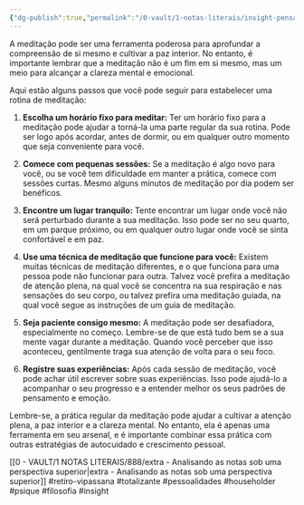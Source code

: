 ```yaml
---
{"dg-publish":true,"permalink":"/0-vault/1-notas-literais/insight-pensamento-e-meditacao/primeira-orientacao-pos-retiro/","tags":["retiro-vipassana","totalizante","pessoalidades","householder","psique","filosofia","insight"],"dgHomeLink":true,"dgShowLocalGraph":true,"dgShowFileTree":true,"dgEnableSearch":true}
---
```


A meditação pode ser uma ferramenta poderosa para aprofundar a compreensão de si mesmo e cultivar a paz interior. No entanto, é importante lembrar que a meditação não é um fim em si mesmo, mas um meio para alcançar a clareza mental e emocional.

Aqui estão alguns passos que você pode seguir para estabelecer uma rotina de meditação:

1. **Escolha um horário fixo para meditar:** Ter um horário fixo para a meditação pode ajudar a torná-la uma parte regular da sua rotina. Pode ser logo após acordar, antes de dormir, ou em qualquer outro momento que seja conveniente para você.

2. **Comece com pequenas sessões:** Se a meditação é algo novo para você, ou se você tem dificuldade em manter a prática, comece com sessões curtas. Mesmo alguns minutos de meditação por dia podem ser benéficos.

3. **Encontre um lugar tranquilo:** Tente encontrar um lugar onde você não será perturbado durante a sua meditação. Isso pode ser no seu quarto, em um parque próximo, ou em qualquer outro lugar onde você se sinta confortável e em paz.

4. **Use uma técnica de meditação que funcione para você:** Existem muitas técnicas de meditação diferentes, e o que funciona para uma pessoa pode não funcionar para outra. Talvez você prefira a meditação de atenção plena, na qual você se concentra na sua respiração e nas sensações do seu corpo, ou talvez prefira uma meditação guiada, na qual você segue as instruções de um guia de meditação.

5. **Seja paciente consigo mesmo:** A meditação pode ser desafiadora, especialmente no começo. Lembre-se de que está tudo bem se a sua mente vagar durante a meditação. Quando você perceber que isso aconteceu, gentilmente traga sua atenção de volta para o seu foco.

6. **Registre suas experiências:** Após cada sessão de meditação, você pode achar útil escrever sobre suas experiências. Isso pode ajudá-lo a acompanhar o seu progresso e a entender melhor os seus padrões de pensamento e emoção.

Lembre-se, a prática regular da meditação pode ajudar a cultivar a atenção plena, a paz interior e a clareza mental. No entanto, ela é apenas uma ferramenta em seu arsenal, e é importante combinar essa prática com outras estratégias de autocuidado e crescimento pessoal.

[[0 - VAULT/1 NOTAS LITERAIS/888/extra - Analisando as notas sob uma perspectiva superior\|extra - Analisando as notas sob uma perspectiva superior]]
#retiro-vipassana #totalizante #pessoalidades #householder #psique #filosofia #insight